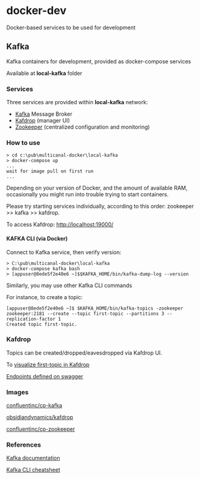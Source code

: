 # docker-dev
Docker-based services to be used for development


## Kafka

Kafka containers for development, provided as docker-compose services

Available at **local-kafka** folder

### Services

Three services are provided within **local-kafka** network:

- [Kafka](https://kafka.apache.org/) Message Broker
- [Kafdrop](https://hub.docker.com/r/obsidiandynamics/kafdrop) (manager UI)
- [Zookeeper](https://zookeeper.apache.org/) (centralized configuration and monitoring)

### How to use

```
> cd c:\pub\multicanal-docker\local-kafka
> docker-compose up
...
wait for image pull on first run
...

```

Depending on your version of Docker, and the amount of available RAM, occasionally you might run into trouble trying to start containers.

Please try starting services individually, according to this order: zookeeper >> kafka >> kafdrop.


To access Kafdrop:
[http://localhost:19000/](http://localhost:19000/)

#### KAFKA CLI (via Docker)

Connect to Kafka service, then verify version:

```
> C:\pub\multicanal-docker\local-kafka
> docker-compose kafka bash
> [appuser@8ede5f2e40e6 ~]$$KAFKA_HOME/bin/kafka-dump-log --version

```

Similarly, you may use other Kafka CLI commands

For instance, to create a topic:

```
[appuser@8ede5f2e40e6 ~]$ $KAFKA_HOME/bin/kafka-topics -zookeeper zookeeper:2181 --create --topic first-topic --partitions 3 --replication-factor 1
Created topic first-topic.
```

### Kafdrop

Topics can be created/dropped/eavesdropped via Kafdrop UI.

To [visualize first-topic in Kafdrop](http://localhost:19000/topic/first-topic)

[Endpoints defined on swagger](http://localhost:19000/v2/api-docs)


### Images

[confluentinc/cp-kafka](https://hub.docker.com/r/confluentinc/cp-kafka/)

[obsidiandynamics/kafdrop](https://github.com/obsidiandynamics/kafdrop)

[confluentinc/cp-zookeeper](https://hub.docker.com/r/confluentinc/cp-zookeeper)

### References

[Kafka documentation](https://kafka.apache.org/documentation/)

[Kafka CLI cheatsheet](https://medium.com/@TimvanBaarsen/apache-kafka-cli-commands-cheat-sheet-a6f06eac01b)
